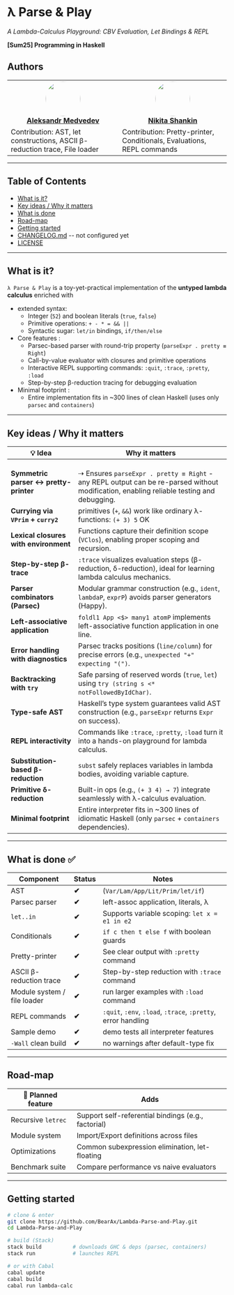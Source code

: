 
# λ Parse & Play
*A Lambda-Calculus Playground: CBV Evaluation, Let Bindings & REPL*

**[Sum25] Programming in Haskell**  
## Authors
<table>
  <tr>
    <td align="center">
      <a href="https://github.com/BearAx">
        <img src="https://github.com/BearAx.png" width="80" height="80" style="border-radius: 50%;" /><br />
        <b>Aleksandr Medvedev</b>
      </a>
    </td>
    <td align="center">
      <a href="https://github.com/Mysteri0K1ng">
        <img src="https://github.com/Mysteri0K1ng.png" width="80" height="80" style="border-radius: 50%;" /><br />
        <b>Nikita Shankin</b>
      </a>
    </td>
  </tr>
  <tr>
    <td align="left">
      Contribution: 
      AST, let constructions, ASCII β-reduction trace, File loader
    </td>
    <td align="left">
      Contribution: 
      Pretty-printer, Conditionals, Evaluations, REPL commands
    </td>
  </tr>
</table>

---

## Table of Contents
- [What is it?](#what-is-it)
- [Key ideas / Why it matters](#key-ideas--why-it-matters)
- [What is done](#what-is-done-)
- [Road-map](#road-map)
- [Getting started](#getting-started)
- [CHANGELOG.md](CHANGELOG.md) -- not configured yet
- [LICENSE](LICENSE)

---

## What is it?

`λ Parse & Play` is a toy-yet-practical implementation of the **untyped
lambda calculus** enriched with

* extended syntax:
  * Integer (`52`) and boolean literals (`true`, `false`)
  * Primitive operations: `+ - * = && ||`
  * Syntactic sugar: `let/in` bindings, `if/then/else` 
* Core features :   
  * Parsec-based parser  with round-trip property (`parseExpr . pretty ≡ Right`)  
  * Call-by-value evaluator  with closures and primitive operations
  * Interactive REPL  supporting commands: `:quit`, `:trace`, `:pretty`, `:load`
  * Step-by-step β-reduction tracing  for debugging evaluation
* Minimal footprint :
  * Entire implementation fits in ~300 lines  of clean Haskell (uses only `parsec` and `containers`)
    
---

## Key ideas / Why it matters

| 💡 Idea | Why it matters |
|---------|-----------------|
| **Symmetric parser ↔ pretty-printer** | <br>⇢ Ensures `parseExpr . pretty ≡ Right` - any REPL output can be re-parsed without modification, enabling reliable testing and debugging. |
| **Currying via `VPrim` + `curry2`** | primitives (`+`, `&&`) work like ordinary λ-functions: `(+ 3) 5` OK |
| **Lexical closures with environment** | Functions capture their definition scope (`VClos`), enabling proper scoping and recursion. |
| **Step-by-step β-trace** |`:trace` visualizes evaluation steps (β-reduction, δ-reduction), ideal for learning lambda calculus mechanics. |
| **Parser combinators (Parsec)** | Modular grammar construction (e.g., `ident`, `lambdaP`, `exprP`) avoids parser generators (Happy). |
| **Left-associative application** | `foldl1 App <$> many1 atomP` implements left-associative function application in one line. |
| **Error handling with diagnostics** | Parsec tracks positions (`line/column`) for precise errors (e.g., `unexpected "+" expecting "(")`. |
| **Backtracking with `try`** | Safe parsing of reserved words (`true`, `let`) using `try (string s <* notFollowedByIdChar)`. |
| **Type-safe AST** | Haskell’s type system guarantees valid AST construction (e.g., `parseExpr` returns `Expr` on success). |
| **REPL interactivity** | Commands like `:trace`, `:pretty`, `:load` turn it into a hands-on playground for lambda calculus. |
| **Substitution-based β-reduction** | `subst` safely replaces variables in lambda bodies, avoiding variable capture. |
| **Primitive δ-reduction** | Built-in ops (e.g., `(+ 3 4) → 7`) integrate seamlessly with λ-calculus evaluation. |
| **Minimal footprint** | Entire interpreter fits in ~300 lines of idiomatic Haskell (only `parsec` + `containers` dependencies). |

---

## What is done ✅

| Component | Status | Notes |
|-----------|--------|-------|
| AST | **✔** | (`Var/Lam/App/Lit/Prim/let/if`) |
| Parsec parser | **✔** | left-assoc application, literals, λ |
| `let..in`  | **✔** | Supports variable scoping: `let x = e1 in e2` |
| Conditionals | **✔** | `if c then t else f` with boolean guards |
| Pretty-printer | **✔** | See clear output with `:pretty` command |
| ASCII β-reduction trace | **✔** | Step-by-step reduction with `:trace` command |
| Module system / file loader |  **✔** | run larger examples with `:load` command |
| REPL commands |  **✔** | `:quit`, `:env`, `:load`, `:trace`, `:pretty`, error handling |
| Sample demo |  **✔** | demo tests all interpreter features |
| `-Wall` clean build | **✔** | no warnings after default-type fix |

---

## Road-map

| 🚀 Planned feature | Adds |
|-------------------|------|
| Recursive `letrec`  | Support self-referential bindings (e.g., factorial) |
| Module system | Import/Export definitions across files |
| Optimizations | Common subexpression elimination, let-floating |
| Benchmark suite | Compare performance vs naive evaluators |

---

## Getting started

```bash
# clone & enter
git clone https://github.com/BearAx/Lambda-Parse-and-Play.git
cd Lambda-Parse-and-Play

# build (Stack)
stack build          # downloads GHC & deps (parsec, containers)
stack run            # launches REPL

# or with Cabal
cabal update
cabal build
cabal run lambda-calc
